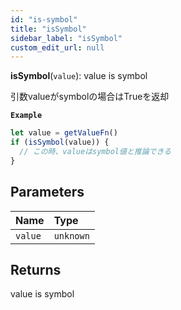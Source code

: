 ```yaml
---
id: "is-symbol"
title: "isSymbol"
sidebar_label: "isSymbol"
custom_edit_url: null
---
```


**isSymbol**(`value`): value is symbol

引数valueがsymbolの場合はTrueを返却

**`Example`**

```ts
let value = getValueFn()
if (isSymbol(value)) {
  // この時、valueはsymbol値と推論できる
}
```

## Parameters

| Name | Type |
| :------ | :------ |
| `value` | `unknown` |

## Returns

value is symbol
